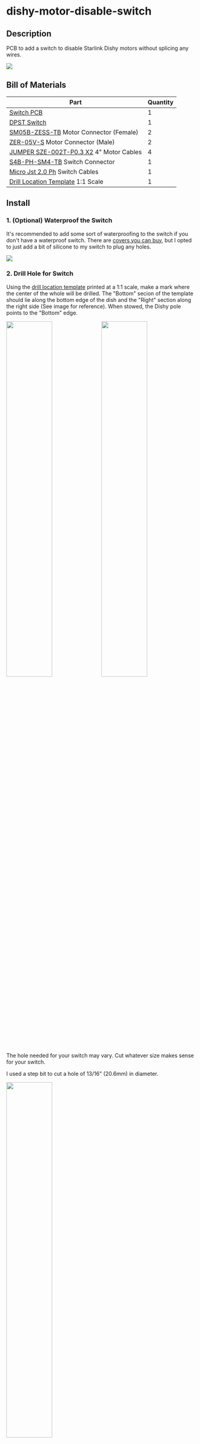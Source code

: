 # dishy-motor-disable-switch

## Description

PCB to add a switch to disable Starlink Dishy motors without splicing any wires.

<img src="./images/Product Image 1.jpeg" />

## Bill of Materials

Part | Quantity
--- | ---
[Switch PCB](./Gerber%20Files.zip) | 1
[DPST Switch](https://www.digikey.com/en/products/detail/e-switch/RR812C2211/4029165) | 1
[SM05B-ZESS-TB](https://www.digikey.com/en/products/detail/jst-sales-america-inc/SM05B-ZESS-TB-LF-SN/1887004) Motor Connector (Female) | 2
[ZER-05V-S](https://www.digikey.com/en/products/detail/jst-sales-america-inc/ZER-05V-S/1887020) Motor Connector (Male) | 2
[JUMPER SZE-002T-P0.3 X2](https://www.digikey.com/en/products/detail/jst-sales-america-inc/ASZESZE26K102/9960101) 4" Motor Cables | 4
[S4B-PH-SM4-TB](https://www.digikey.com/en/products/detail/jst-sales-america-inc/S4B-PH-SM4-TB/926657) Switch Connector | 1
[Micro Jst 2.0 Ph](https://www.amazon.com/Micro-Connector-150mm-Cable-Female/dp/B01DUC1S7S/ref=sr_1_5?crid=3858QF03C4LIL&keywords=Micro+Jst+2.0+Ph&qid=1701401680&sprefix=micro+jst+2.0+ph%2Caps%2C142&sr=8-5) Switch Cables | 1
[Drill Location Template](./Drill%20Location%20Template.pdf) 1:1 Scale | 1

## Install

### 1. (Optional) Waterproof the Switch

It's recommended to add some sort of waterproofing to the switch if you don't have a waterproof switch. There are [covers you can buy](https://a.co/d/dtk1Wfd), but I opted to just add a bit of silicone to my switch to plug any holes.

<img src="./images/Before and After Silicone Switches.jpeg" />

### 2. Drill Hole for Switch

Using the [drill location template](./Drill%20Location%20Template.pdf) printed at a 1:1 scale, make a mark where the center of the whole will be drilled. The "Bottom" secion of the template should lie along the bottom edge of the dish and the "Right" section along the right side (See image for reference). When stowed, the Dishy pole points to the "Bottom" edge.

<img src="./images/Drill Template Bottom.jpeg" width="49%" />
<img src="./images/Drill Template Right.jpeg" width="49%" />

The hole needed for your switch may vary. Cut whatever size makes sense for your switch.

I used a step bit to cut a hole of 13/16" (20.6mm) in diameter.

<img src="./images/Drilling Hole.jpeg" width="49%" />

### 3. Connect Wire to Switch

**⚠️ Add heat shrink tubing to wires before connecting to switch.**

A Dual Pole Single Throw (DPST) switch will have two isolated switch circuits built in. Pins 1 and 2 (Red and Black) from the PCB will go to one circuit of the switch (Terminal 1A and 2A). Pins 3 and 4 (Yellow and White) will go to the other switch circuit (Terminal 3B and 4B). The names of the pins on the switch don't really matter, as long as pins 1 and 2 from the PCB are on one switch circuit and pins 3 and 4 are on the other.

<img src="./images/Switch Wiring.jpeg" width="49%" />
<img src="./images/Switch Wiring Close Up.jpeg" width="49%" />

### 4. Make the Connections

The PCB has two connectors that are identical to what is on the Dish PCB for the motors. It doesn't matter which ones go to the Dish PCB or to the Motors in the Dish.

Disconnect the Dishy motor connector from the Dish and connect to the switch PCB. Attach the 4 wire pigtail to the PCB inside Dishy and then to the switch PCB. Connect the switch to the PCB.

*❓I forgot to take a picture of this before shrinkwrapping. If someone can provide an image, that'd be greatly appreciated!*

<img src="./images/PCB Heat Shrink.jpeg" width="49%" />

### 5. Heat Shrink Everything

In order to prevent any short circuiting inside of the Dish. It is recommended to wrap the switch terminals and the PCB with heat shrink tubing.

<img src="./images/Assembled.jpeg" width="49%" />

### 6. Install Switch

You will want to add some sort of sealant to the switch. I wanted the ability to remove the switch in the future just in case, so I opted for silicone. Super glue should also work if you're okay with a more permanent install.

<img src="./images/Switch Installed.jpeg" width="49%" />


